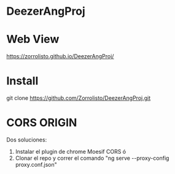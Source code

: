 # DeezerAngProj

# Web View
  https://zorrolisto.github.io/DeezerAngProj/
# Install
  git clone https://github.com/Zorrolisto/DeezerAngProj.git
  
# CORS ORIGIN
  Dos soluciones:
  1) Instalar el plugin de chrome Moesif CORS
  ó
  2) Clonar el repo y correr el comando "ng serve --proxy-config proxy.conf.json"
